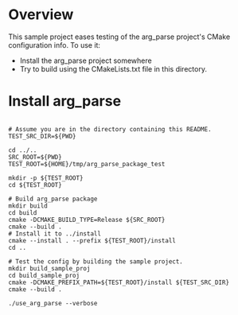 # Overview

This sample project eases testing of the arg_parse project's CMake configuration info.
To use it:

* Install the arg_parse project somewhere
* Try to build using the CMakeLists.txt file in this directory.

# Install arg_parse
```shell

# Assume you are in the directory containing this README.
TEST_SRC_DIR=${PWD}

cd ../..
SRC_ROOT=${PWD}
TEST_ROOT=${HOME}/tmp/arg_parse_package_test

mkdir -p ${TEST_ROOT}
cd ${TEST_ROOT}

# Build arg_parse package
mkdir build
cd build
cmake -DCMAKE_BUILD_TYPE=Release ${SRC_ROOT}
cmake --build .
# Install it to ../install
cmake --install . --prefix ${TEST_ROOT}/install
cd ..

# Test the config by building the sample project.
mkdir build_sample_proj
cd build_sample_proj
cmake -DCMAKE_PREFIX_PATH=${TEST_ROOT}/install ${TEST_SRC_DIR}
cmake --build .

./use_arg_parse --verbose
```